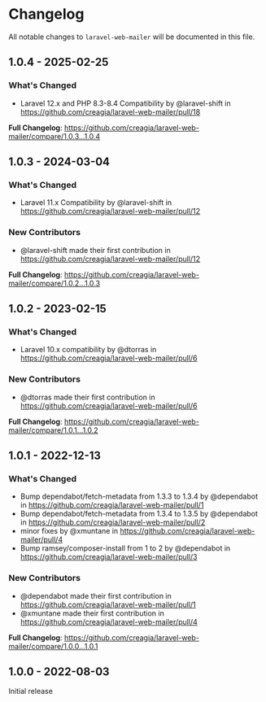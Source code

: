 # Changelog

All notable changes to `laravel-web-mailer` will be documented in this file.

## 1.0.4 - 2025-02-25

### What's Changed

* Laravel 12.x and PHP 8.3-8.4 Compatibility by @laravel-shift in https://github.com/creagia/laravel-web-mailer/pull/18

**Full Changelog**: https://github.com/creagia/laravel-web-mailer/compare/1.0.3...1.0.4

## 1.0.3 - 2024-03-04

### What's Changed

* Laravel 11.x Compatibility by @laravel-shift in https://github.com/creagia/laravel-web-mailer/pull/12

### New Contributors

* @laravel-shift made their first contribution in https://github.com/creagia/laravel-web-mailer/pull/12

**Full Changelog**: https://github.com/creagia/laravel-web-mailer/compare/1.0.2...1.0.3

## 1.0.2 - 2023-02-15

### What's Changed

- Laravel 10.x compatibility by @dtorras in https://github.com/creagia/laravel-web-mailer/pull/6

### New Contributors

- @dtorras made their first contribution in https://github.com/creagia/laravel-web-mailer/pull/6

**Full Changelog**: https://github.com/creagia/laravel-web-mailer/compare/1.0.1...1.0.2

## 1.0.1 - 2022-12-13

### What's Changed

- Bump dependabot/fetch-metadata from 1.3.3 to 1.3.4 by @dependabot in https://github.com/creagia/laravel-web-mailer/pull/1
- Bump dependabot/fetch-metadata from 1.3.4 to 1.3.5 by @dependabot in https://github.com/creagia/laravel-web-mailer/pull/2
- minor fixes by @xmuntane in https://github.com/creagia/laravel-web-mailer/pull/4
- Bump ramsey/composer-install from 1 to 2 by @dependabot in https://github.com/creagia/laravel-web-mailer/pull/3

### New Contributors

- @dependabot made their first contribution in https://github.com/creagia/laravel-web-mailer/pull/1
- @xmuntane made their first contribution in https://github.com/creagia/laravel-web-mailer/pull/4

**Full Changelog**: https://github.com/creagia/laravel-web-mailer/compare/1.0.0...1.0.1

## 1.0.0 - 2022-08-03

Initial release
